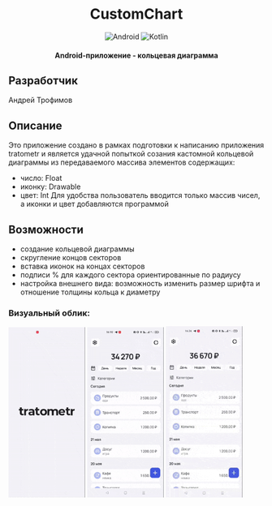 <h1 align="center">CustomChart</h1>
<p align="center">
  <img alt="Android" src="https://img.shields.io/badge/Android-3DDC84?style=for-the-badge&logo=android&logoColor=white"/>
  <img alt="Kotlin" src="https://img.shields.io/badge/Kotlin-a503fc?logo=kotlin&logoColor=white&style=for-the-badge"/>
  </br>
</p>

<h4 align="center">Android-приложение - кольцевая диаграмма</h4>

## Разработчик
Андрей Трофимов
## Описание
Это приложение создано в рамках подготовки к написанию приложения tratometr и является удачной попыткой созания кастомной кольцевой
диаграммы из передаваемого массива элементов содержащих:
- число: Float
- иконку: Drawable
- цвет: Int
Для удобства пользователь вводится только массив чисел, а иконки и цвет добавляются программой
## Возможности
- создание кольцевой диаграммы
- скругление концов секторов
- вставка иконок на концах секторов
- подписи % для каждого сектора ориентированные по радиусу
- настройка внешнего вида: возможность изменить размер шрифта и отношение толщины кольца к диаметру
### Визуальный облик:
<img src="https://github.com/A2T-user/A2T-user/blob/main/446602042-54c4cb9c-00a1-49ea-b8cc-72ad8dedfd27.gif" width="30%" height="30%"> <img src="https://github.com/A2T-user/A2T-user/blob/main/446602606-0227789d-4460-4aac-af61-01ee78da73d2.gif" width="30%" height="30%">
<img src="https://github.com/A2T-user/A2T-user/blob/main/446602842-afdb2860-0974-4a31-9c4b-13c3124373de.gif" width="30%" height="30%">
